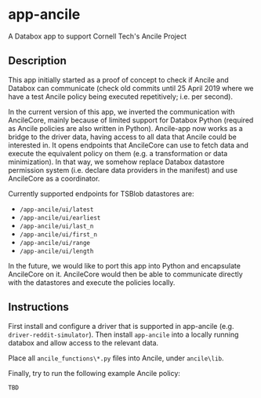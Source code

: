 # app-ancile

A Databox app to support Cornell Tech's Ancile Project


## Description

This app initially started as a proof of concept to check if Ancile and Databox can communicate (check old commits until 25 April 2019 where we have a test Ancile policy being executed repetitively; i.e. per second).

In the current version of this app, we inverted the communication with AncileCore, mainly because of limited support for Databox Python (required as Ancile policies are also written in Python). Ancile-app now works as a bridge to the driver data, having access to all data that Ancile could be interested in. It opens endpoints that AncileCore can use to fetch data and execute the equivalent policy on them (e.g. a transformation or data minimization). In that way, we somehow replace Databox datastore permission system (i.e. declare data providers in the manifest) and use AncileCore as a coordinator.

Currently supported endpoints for TSBlob datastores are:
- `/app-ancile/ui/latest`
- `/app-ancile/ui/earliest`
- `/app-ancile/ui/last_n`
- `/app-ancile/ui/first_n`
- `/app-ancile/ui/range`
- `/app-ancile/ui/length`

In the future, we would like to port this app into Python and encapsulate AncileCore on it. AncileCore would then be able to communicate directly with the datastores and execute the policies locally.


## Instructions

First install and configure a driver that is supported in app-ancile (e.g. `driver-reddit-simulator`). Then install `app-ancile` into a locally running databox and allow access to the relevant data.

Place all `ancile_functions\*.py` files into Ancile, under `ancile\lib`.

Finally, try to run the following example Ancile policy:
```
TBD
```
